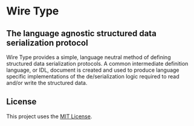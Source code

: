 # Wire Type
## The language agnostic structured data serialization protocol

Wire Type provides a simple, language neutral method of defining structured data serialization protocols. A common intermediate definition language, or IDL, document is created and used to produce language specific implementations of the de/serialization logic required to read and/or write the structured data.

## License

This project uses the [MIT License](LICENSE.txt).